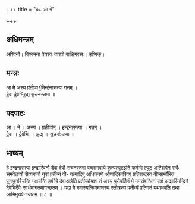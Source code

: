 +++
title = "०८ आ मे"

+++
## अधिमन्त्रम्
अश्विनौ। विश्वमना वैयश्वः व्यश्वो वाङ्गिरसः। उष्णिक्।

## मन्त्रः
आ मे॑ अ॒स्य प्र॑ती॒व्य१॒॑मिन्द्र॑नासत्या गतम् ।  
दे॒वा दे॒वेभि॑र॒द्य स॒चन॑स्तमा ॥

## पदपाठः
आ । मे॒ । अ॒स्य । प्र॒ती॒व्य॑म् । इन्द्र॑नासत्या । ग॒त॒म् ।  
दे॒वा । दे॒वेभिः॑ । अ॒द्य । स॒चनः॑ऽतमा ॥

## भाष्यम्
हे इन्द्रनासत्या इन्द्राश्विनौ देवा देवौ सचनस्तमा षचसमवाये कृत्यल्युटइति कर्मणि ल्युट् अतिशयेन सर्वैः समवेतव्यौ सेव्यमानौ युवां प्रतीव्यं वी- गत्यादिषु अधिकरणे औणादिकःक्विप् प्रतिशब्दस्य वीप्सार्थोस्ति पुनःपुनर्वियन्ति भक्षयन्ति हवींषि देवाअत्रेति प्रतीव्योयज्ञः तं अस्य पुरोवर्तिनं मे ममसंबन्धिनं यज्ञं अद्यास्मिन्दिने देवेभिर्देवैः सार्धमागतमागच्छतम् । यद्वा मे ममास्यक्रियमाणस्य स्तोत्रस्य प्रतीव्यं प्रतिगतं यथाभवति तथा आभिमुख्येनायातम् ॥ ८ ॥